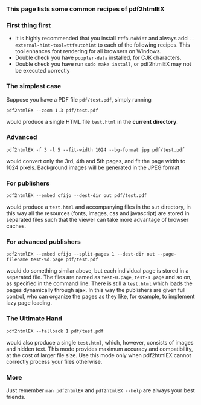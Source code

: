 ### This page lists some common recipes of pdf2htmlEX

### First thing first
- It is highly recommended that you install `ttfautohint` and always add `--external-hint-tool=ttfautohint` to each of the following recipes. This tool enhances font rendering for all browsers on Windows.
- Double check you have `poppler-data` installed, for CJK characters.
- Double check you have run `sudo make install`, or pdf2htmlEX may not be executed correctly

### The simplest case
Suppose you have a PDF file `pdf/test.pdf`, simply running

    pdf2htmlEX --zoom 1.3 pdf/test.pdf

would produce a single HTML file `test.html` in the **current directory**.

### Advanced
 
    pdf2htmlEX -f 3 -l 5 --fit-width 1024 --bg-format jpg pdf/test.pdf

would convert only the 3rd, 4th and 5th pages, and fit the page width to 1024 pixels.
Background images will be generated in the JPEG format.

### For publishers

    pdf2htmlEX --embed cfijo --dest-dir out pdf/test.pdf

would produce a `test.html` and accompanying files in the `out` directory, in this way all the resources (fonts, images, css and javascript) are stored in separated files such that the viewer can take more advantage of browser caches.

### For advanced publishers

    pdf2htmlEX --embed cfijo --split-pages 1 --dest-dir out --page-filename test-%d.page pdf/test.pdf

would do something similar above, but each individual page is stored in a separated file. The files are named as `test-0.page`, `test-1.page` and so on, as specified in the command line. There is still a `test.html` which loads the pages dynamically through ajax. In this way the publishers are given full control, who can organize the pages as they like, for example, to implement lazy page loading.

### The Ultimate Hand

    pdf2htmlEX --fallback 1 pdf/test.pdf

would also produce a single `test.html`, which, however, consists of images and hidden text. This mode provides maximum accuracy and compatibility, at the cost of larger file size. Use this mode only when pdf2htmlEX cannot correctly process your files otherwise.

### More
Just remember `man pdf2htmlEX` and `pdf2htmlEX --help` are always your best friends.